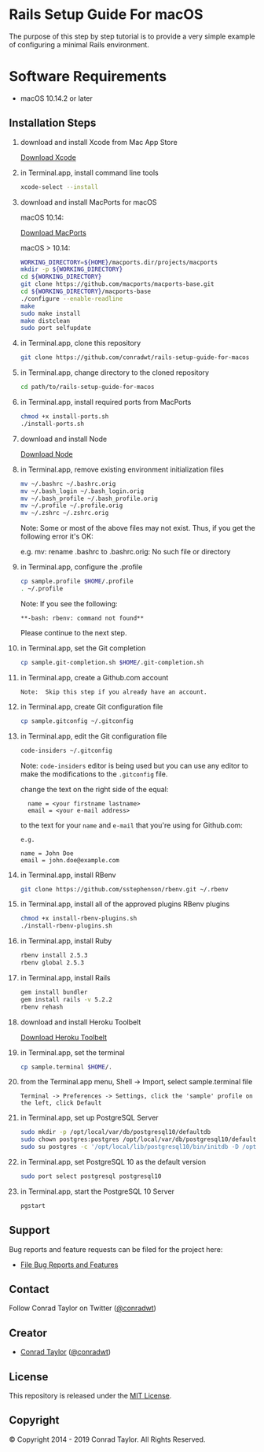 # Rails Setup Guide For macOS

The purpose of this step by step tutorial is to provide a very simple example of configuring a minimal Rails environment.

# Software Requirements

- macOS 10.14.2 or later

## Installation Steps

1.  download and install Xcode from Mac App Store

    [Download Xcode](https://itunes.apple.com/us/app/xcode/id497799835?mt=12#)

2.  in Terminal.app, install command line tools

    ```bash
    xcode-select --install
    ```

3.  download and install MacPorts for macOS

    macOS 10.14:

    [Download MacPorts](https://distfiles.macports.org/MacPorts/MacPorts-2.5.4-10.14-Mojave.pkg)

    macOS > 10.14:

    ```bash
    WORKING_DIRECTORY=${HOME}/macports.dir/projects/macports
    mkdir -p ${WORKING_DIRECTORY}
    cd ${WORKING_DIRECTORY}
    git clone https://github.com/macports/macports-base.git
    cd ${WORKING_DIRECTORY}/macports-base
    ./configure --enable-readline
    make
    sudo make install
    make distclean
    sudo port selfupdate
    ```

4.  in Terminal.app, clone this repository

    ```bash
    git clone https://github.com/conradwt/rails-setup-guide-for-macos
    ```

5.  in Terminal.app, change directory to the cloned repository

    ```bash
    cd path/to/rails-setup-guide-for-macos
    ```

6.  in Terminal.app, install required ports from MacPorts

    ```bash
    chmod +x install-ports.sh
    ./install-ports.sh
    ```

7.  download and install Node

    [Download Node](https://nodejs.org/dist/v10.5.0/node-v10.5.0.pkg)

8.  in Terminal.app, remove existing environment initialization files

    ```bash
    mv ~/.bashrc ~/.bashrc.orig
    mv ~/.bash_login ~/.bash_login.orig
    mv ~/.bash_profile ~/.bash_profile.orig
    mv ~/.profile ~/.profile.orig
    mv ~/.zshrc ~/.zshrc.orig
    ```

    Note: Some or most of the above files may not exist. Thus, if you get the
    following error it's OK:

    e.g. mv: rename .bashrc to .bashrc.orig: No such file or directory

9.  in Terminal.app, configure the .profile

    ```bash
    cp sample.profile $HOME/.profile
    . ~/.profile
    ```

    Note: If you see the following:

    ```text
    **-bash: rbenv: command not found**
    ```

    Please continue to the next step.

10. in Terminal.app, set the Git completion

    ```bash
    cp sample.git-completion.sh $HOME/.git-completion.sh
    ```

11. in Terminal.app, create a Github.com account

    ```text
    Note:  Skip this step if you already have an account.
    ```

12. in Terminal.app, create Git configuration file

    ```bash
    cp sample.gitconfig ~/.gitconfig
    ```

13. in Terminal.app, edit the Git configuration file

    ```bash
    code-insiders ~/.gitconfig
    ```

    Note: `code-insiders` editor is being used but you can use any editor to make the
    modifications to the `.gitconfig` file.

    change the text on the right side of the equal:

          name = <your firstname lastname>
          email = <your e-mail address>

    to the text for your `name` and `e-mail` that you're using for Github.com:

        e.g.

        name = John Doe
        email = john.doe@example.com

14. in Terminal.app, install RBenv

    ```bash
    git clone https://github.com/sstephenson/rbenv.git ~/.rbenv
    ```

15. in Terminal.app, install all of the approved plugins RBenv plugins

    ```bash
    chmod +x install-rbenv-plugins.sh
    ./install-rbenv-plugins.sh
    ```

16. in Terminal.app, install Ruby

    ```bash
    rbenv install 2.5.3
    rbenv global 2.5.3
    ```

17. in Terminal.app, install Rails

    ```bash
    gem install bundler
    gem install rails -v 5.2.2
    rbenv rehash
    ```

18. download and install Heroku Toolbelt

    [Download Heroku Toolbelt](https://toolbelt.heroku.com)

19. in Terminal.app, set the terminal

    ```bash
    cp sample.terminal $HOME/.
    ```

20. from the Terminal.app menu, Shell -> Import, select sample.terminal file

    ```text
    Terminal -> Preferences -> Settings, click the 'sample' profile on the left, click Default
    ```

21. in Terminal.app, set up PostgreSQL Server

    ```bash
    sudo mkdir -p /opt/local/var/db/postgresql10/defaultdb
    sudo chown postgres:postgres /opt/local/var/db/postgresql10/defaultdb
    sudo su postgres -c '/opt/local/lib/postgresql10/bin/initdb -D /opt/local/var/db/postgresql96/defaultdb'
    ```

22. in Terminal.app, set PostgreSQL 10 as the default version

    ```bash
    sudo port select postgresql postgresql10
    ```

23. in Terminal.app, start the PostgreSQL 10 Server

    ```bash
    pgstart
    ```

## Support

Bug reports and feature requests can be filed for the <add project here> project here:

- [File Bug Reports and Features](https://github.com/conradwt/rails-setup-guide-for-macos/issues)

## Contact

Follow Conrad Taylor on Twitter ([@conradwt](https://twitter.com/conradwt))

## Creator

- [Conrad Taylor](http://github.com/conradwt) ([@conradwt](https://twitter.com/conradwt))

## License

This repository is released under the [MIT License](http://www.opensource.org/licenses/MIT).

## Copyright

&copy; Copyright 2014 - 2019 Conrad Taylor. All Rights Reserved.

